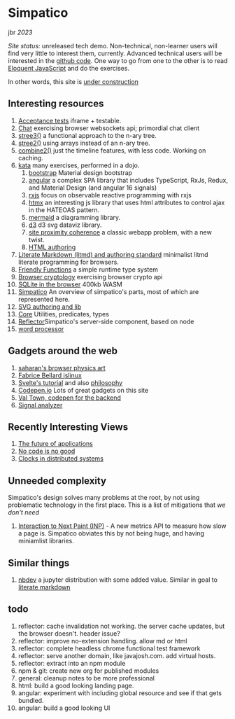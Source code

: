 Simpatico
=========

jbr *2023*

*Site status:* unreleased tech demo. Non-technical, non-learner users
will find very little to interest them, currently. Advanced technical
users will be interested in the [github
code](https://github.com/javajosh/simpatico). One way to go from one to
the other is to read [Eloquent
JavaScript](https://eloquentjavascript.net/) and do the exercises.

In other words, this site is [under
construction](http://textfiles.com/underconstruction/)

Interesting resources
---------------------

1.  [Acceptance tests](/acceptance) iframe + testable.
2.  [Chat](/chat) exercising browser websockets api; primordial chat
    client
3.  [stree3()](/stree3) a functional approach to the n-ary tree.
4.  [stree2()](/stree2) using arrays instead of an n-ary tree.
5.  [combine2()](/combine2) just the timeline features, with less code.
    Working on caching.
6.  [kata](/kata/) many exercises, performed in a dojo.
    1.  [bootstrap](/kata/bootstrap/index.html) Material design bootstrap
    1.  [angular](/kata/angular) a complex SPA library that includes
        TypeScript, RxJs, Redux, and Material Design (and angular 16
        signals)
    2.  [rxjs](/kata/rxjs/rxjs.md) focus on observable reactive
        programming with rxjs
    3.  [htmx](/kata/htmx) an interesting js library that uses html
        attributes to control ajax in the HATEOAS pattern.
    4.  [mermaid](/kata/mermaid.html) a diagramming library.
    5.  [d3](/kata/d3) d3 svg dataviz library.
    6.  [site proximity coherence](/kata/proximity-coherence) a classic
        webapp problem, with a new twist.
    7.  [HTML authoring](/kata/html.html)
7.  [Literate Markdown (litmd) and authoring standard](/lit) minimalist
    litmd literate programming for browsers.
8.  [Friendly Functions](/friendly) a simple runtime type system
9.  [Browser cryptology](/crypto) exercising browser crypto api
10. [SQLite in the browser](/db/) 400kb WASM
11. [Simpatico](/notes/simpatico) An overview of simpatico\'s parts,
    most of which are represented here.
12. [SVG authoring and lib](/svg)
13. [Core](/core) Utilities, predicates, types
14. [Reflector](/reflector)Simpatico\'s server-side component, based on
    node
15. [word processor](/wp)

Gadgets around the web
----------------------

1.  [saharan\'s browser physics art](https://oimo.io/works)
2.  [Fabrice Bellard
    jslinux](https://bellard.org/jslinux/vm.html?url=alpine-x86.cfg&mem=192)
3.  [Svelte\'s tutorial](https://svelte.dev/tutorial) and also
    [philosophy](https://svelte.dev/blog/frameworks-without-the-framework)
4.  [Codepen.io](https://codepen.io/) Lots of great gadgets on this site
5.  [Val Town, codepen for the
    backend](https://blog.val.town/blog/migrating-from-supabase)
6.  [Signal
    analyzer](https://cprimozic.net/blog/building-a-signal-analyzer-with-modern-web-tech/)

Recently Interesting Views
--------------------------

1.  [The future of
    applications](https://mikecann.co.uk/posts/the-future-of-applications)
2.  [No code is no
    good](https://jaylittle.com/post/view/2023/4/low-code-software-development-is-a-lie)
3.  [Clocks in distributed
    systems](https://www.exhypothesi.com/clocks-and-causality/)

Unneeded complexity
-------------------

Simpatico\'s design solves many problems at the root, by not using
problematic technology in the first place. This is a list of mitigations
that *we don\'t need*

1.  [Interaction to Next Paint (INP)](https://web.dev/inp/) - A new
    metrics API to measure how slow a page is. Simpatico obviates this
    by not being huge, and having miniamlist libraries.

Similar things
--------------

1.  [nbdev](https://nbdev.fast.ai/) a jupyter distribution with some
    added value. Similar in goal to [literate markdown](lit.md)

todo
----

1.  reflector: cache invalidation not working. the server cache updates,
    but the browser doesn\'t. header issue?
2.  reflector: improve no-extension handling. allow md or html
3.  reflector: complete headless chrome functional test framework
4.  reflector: serve another domain, like javajosh.com. add virtual
    hosts.
5.  reflector: extract into an npm module
6.  npm & git: create new org for published modules
7.  general: cleanup notes to be more professional
8.  html: build a good looking landing page.
9.  angular: experiment with including global resource and see if that
    gets bundled.
10. angular: build a good looking UI
